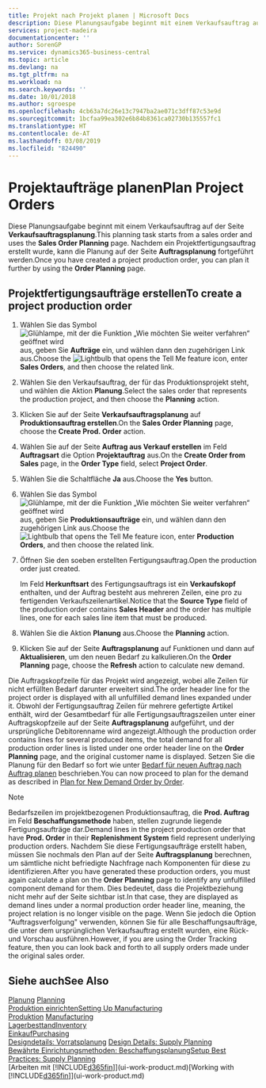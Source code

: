 ```yaml
---
title: Projekt nach Projekt planen | Microsoft Docs
description: Diese Planungsaufgabe beginnt mit einem Verkaufsauftrag auf der Seite **Verkaufsauftragsplanung**. Nachdem ein Projektfertigungsauftrag erstellt wurde, kann die Planung auf der Seite **Auftragsplanung** fortgeführt werden.
services: project-madeira
documentationcenter: ''
author: SorenGP
ms.service: dynamics365-business-central
ms.topic: article
ms.devlang: na
ms.tgt_pltfrm: na
ms.workload: na
ms.search.keywords: ''
ms.date: 10/01/2018
ms.author: sgroespe
ms.openlocfilehash: 4cb63a7dc26e13c7947ba2ae071c3dff87c53e9d
ms.sourcegitcommit: 1bcfaa99ea302e6b84b8361ca02730b135557fc1
ms.translationtype: HT
ms.contentlocale: de-AT
ms.lasthandoff: 03/08/2019
ms.locfileid: "824490"
---
```

# <a name="plan-project-orders"></a><span data-ttu-id="7d509-104">Projektaufträge planen</span><span class="sxs-lookup"><span data-stu-id="7d509-104">Plan Project Orders</span></span>
<span data-ttu-id="7d509-105">Diese Planungsaufgabe beginnt mit einem Verkaufsauftrag auf der Seite **Verkaufsauftragsplanung**.</span><span class="sxs-lookup"><span data-stu-id="7d509-105">This planning task starts from a sales order and uses the **Sales Order Planning** page.</span></span> <span data-ttu-id="7d509-106">Nachdem ein Projektfertigungsauftrag erstellt wurde, kann die Planung auf der Seite **Auftragsplanung** fortgeführt werden.</span><span class="sxs-lookup"><span data-stu-id="7d509-106">Once you have created a project production order, you can plan it further by using the **Order Planning** page.</span></span>  

## <a name="to-create-a-project-production-order"></a><span data-ttu-id="7d509-107">Projektfertigungsaufträge erstellen</span><span class="sxs-lookup"><span data-stu-id="7d509-107">To create a project production order</span></span>  

1.  <span data-ttu-id="7d509-108">Wählen Sie das Symbol ![Glühlampe, mit der die Funktion „Wie möchten Sie weiter verfahren“ geöffnet wird](media/ui-search/search_small.png "Wie möchten Sie weiter verfahren?") aus, geben Sie **Aufträge** ein, und wählen dann den zugehörigen Link aus.</span><span class="sxs-lookup"><span data-stu-id="7d509-108">Choose the ![Lightbulb that opens the Tell Me feature](media/ui-search/search_small.png "Tell me what you want to do") icon, enter **Sales Orders**, and then choose the related link.</span></span>  
2.  <span data-ttu-id="7d509-109">Wählen Sie den Verkaufsauftrag, der für das Produktionsprojekt steht, und wählen die Aktion **Planung**.</span><span class="sxs-lookup"><span data-stu-id="7d509-109">Select the sales order that represents the production project, and then choose the **Planning** action.</span></span>  
4.  <span data-ttu-id="7d509-110">Klicken Sie auf der Seite **Verkaufsauftragsplanung** auf  **Produktionsauftrag erstellen**.</span><span class="sxs-lookup"><span data-stu-id="7d509-110">On the **Sales Order Planning** page, choose  the **Create Prod. Order** action.</span></span>  
5.  <span data-ttu-id="7d509-111">Wählen Sie auf der Seite **Auftrag aus Verkauf erstellen** im Feld **Auftragsart** die Option **Projektauftrag** aus.</span><span class="sxs-lookup"><span data-stu-id="7d509-111">On the **Create Order from Sales** page, in the **Order Type** field, select **Project Order**.</span></span>  
6.  <span data-ttu-id="7d509-112">Wählen Sie die Schaltfläche **Ja** aus.</span><span class="sxs-lookup"><span data-stu-id="7d509-112">Choose the **Yes** button.</span></span>  
7.  <span data-ttu-id="7d509-113">Wählen Sie das Symbol ![Glühlampe, mit der die Funktion „Wie möchten Sie weiter verfahren“ geöffnet wird](media/ui-search/search_small.png "Wie möchten Sie weiter verfahren?") aus, geben Sie **Produktionsaufträge** ein, und wählen dann den zugehörigen Link aus.</span><span class="sxs-lookup"><span data-stu-id="7d509-113">Choose the ![Lightbulb that opens the Tell Me feature](media/ui-search/search_small.png "Tell me what you want to do") icon, enter **Production Orders**, and then choose the related link.</span></span>
8. <span data-ttu-id="7d509-114">Öffnen Sie den soeben erstellten Fertigungsauftrag.</span><span class="sxs-lookup"><span data-stu-id="7d509-114">Open the production order just created.</span></span>  

    <span data-ttu-id="7d509-115">Im Feld **Herkunftsart** des Fertigungsauftrags ist ein **Verkaufskopf** enthalten, und der Auftrag besteht aus mehreren Zeilen, eine pro zu fertigenden Verkaufszeilenartikel.</span><span class="sxs-lookup"><span data-stu-id="7d509-115">Notice that the **Source Type** field of the production order contains **Sales Header** and the order has multiple lines, one for each sales line item that must be produced.</span></span>  
9. <span data-ttu-id="7d509-116">Wählen Sie die Aktion **Planung** aus.</span><span class="sxs-lookup"><span data-stu-id="7d509-116">Choose the **Planning** action.</span></span>
10. <span data-ttu-id="7d509-117">Klicken Sie auf der Seite **Auftragsplanung** auf Funktionen und dann auf **Aktualisieren**, um den neuen Bedarf zu kalkulieren.</span><span class="sxs-lookup"><span data-stu-id="7d509-117">On the **Order Planning** page, choose the **Refresh** action to calculate new demand.</span></span>  

<span data-ttu-id="7d509-118">Die Auftragskopfzeile für das Projekt wird angezeigt, wobei alle Zeilen für nicht erfüllten Bedarf darunter erweitert sind.</span><span class="sxs-lookup"><span data-stu-id="7d509-118">The order header line for the project order is displayed with all unfulfilled demand lines expanded under it.</span></span> <span data-ttu-id="7d509-119">Obwohl der Fertigungsauftrag Zeilen für mehrere gefertigte Artikel enthält, wird der Gesamtbedarf für alle Fertigungsauftragszeilen unter einer Auftragskopfzeile auf der Seite **Auftragsplanung** aufgeführt, und der ursprüngliche Debitorenname wird angezeigt.</span><span class="sxs-lookup"><span data-stu-id="7d509-119">Although the production order contains lines for several produced items, the total demand for all production order lines is listed under one order header line on the **Order Planning** page, and the original customer name is displayed.</span></span> <span data-ttu-id="7d509-120">Setzen Sie die Planung für den Bedarf so fort wie unter [Bedarf für neuen Auftrag nach Auftrag planen](production-how-to-plan-for-new-demand.md) beschrieben.</span><span class="sxs-lookup"><span data-stu-id="7d509-120">You can now proceed to plan for the demand as described in [Plan for New Demand Order by Order](production-how-to-plan-for-new-demand.md).</span></span>  

> [!NOTE]  
>  <span data-ttu-id="7d509-121">Bedarfszeilen im projektbezogenen Produktionsauftrag, die **Prod. Auftrag** im Feld **Beschaffungsmethode** haben, stellen zugrunde liegende Fertigungsaufträge dar.</span><span class="sxs-lookup"><span data-stu-id="7d509-121">Demand lines in the project production order that have **Prod. Order** in their **Replenishment System** field represent underlying production orders.</span></span> <span data-ttu-id="7d509-122">Nachdem Sie diese Fertigungsaufträge erstellt haben, müssen Sie nochmals den Plan auf der Seite **Auftragsplanung** berechnen, um sämtliche nicht befriedigte Nachfrage nach Komponenten für diese zu identifizieren.</span><span class="sxs-lookup"><span data-stu-id="7d509-122">After you have generated these production orders, you must again calculate a plan on the **Order Planning** page to identify any unfulfilled component demand for them.</span></span> <span data-ttu-id="7d509-123">Dies bedeutet, dass die Projektbeziehung nicht mehr auf der Seite sichtbar ist.</span><span class="sxs-lookup"><span data-stu-id="7d509-123">In that case, they are displayed as demand lines under a normal production order header line, meaning, the project relation is no longer visible on the page.</span></span> <span data-ttu-id="7d509-124">Wenn Sie jedoch die Option "Auftragsverfolgung" verwenden, können Sie für alle Beschaffungsaufträge, die unter dem ursprünglichen Verkaufsauftrag erstellt wurden, eine Rück- und Vorschau ausführen.</span><span class="sxs-lookup"><span data-stu-id="7d509-124">However, if you are using the Order Tracking feature, then you can look back and forth to all supply orders made under the original sales order.</span></span>  

## <a name="see-also"></a><span data-ttu-id="7d509-125">Siehe auch</span><span class="sxs-lookup"><span data-stu-id="7d509-125">See Also</span></span>
<span data-ttu-id="7d509-126">[Planung](production-planning.md) </span><span class="sxs-lookup"><span data-stu-id="7d509-126">[Planning](production-planning.md) </span></span>  
[<span data-ttu-id="7d509-127">Produktion einrichten</span><span class="sxs-lookup"><span data-stu-id="7d509-127">Setting Up Manufacturing</span></span>](production-configure-production-processes.md)  
<span data-ttu-id="7d509-128">[Produktion](production-manage-manufacturing.md)  </span><span class="sxs-lookup"><span data-stu-id="7d509-128">[Manufacturing](production-manage-manufacturing.md)  </span></span>  
[<span data-ttu-id="7d509-129">Lagerbesttand</span><span class="sxs-lookup"><span data-stu-id="7d509-129">Inventory</span></span>](inventory-manage-inventory.md)  
[<span data-ttu-id="7d509-130">Einkauf</span><span class="sxs-lookup"><span data-stu-id="7d509-130">Purchasing</span></span>](purchasing-manage-purchasing.md)  
<span data-ttu-id="7d509-131">[Designdetails: Vorratsplanung](design-details-supply-planning.md) </span><span class="sxs-lookup"><span data-stu-id="7d509-131">[Design Details: Supply Planning](design-details-supply-planning.md) </span></span>  
[<span data-ttu-id="7d509-132">Bewährte Einrichtungsmethoden: Beschaffungsplanung</span><span class="sxs-lookup"><span data-stu-id="7d509-132">Setup Best Practices: Supply Planning</span></span>](setup-best-practices-supply-planning.md)  
<span data-ttu-id="7d509-133">[Arbeiten mit [!INCLUDE[d365fin](includes/d365fin_md.md)]](ui-work-product.md)</span><span class="sxs-lookup"><span data-stu-id="7d509-133">[Working with [!INCLUDE[d365fin](includes/d365fin_md.md)]](ui-work-product.md)</span></span>
